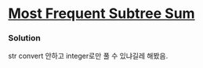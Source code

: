 # [Most Frequent Subtree Sum](https://leetcode.com/problems/most-frequent-subtree-sum/)

### Solution

str convert 안하고 integer로만 풀 수 있냐길레 해봤음.